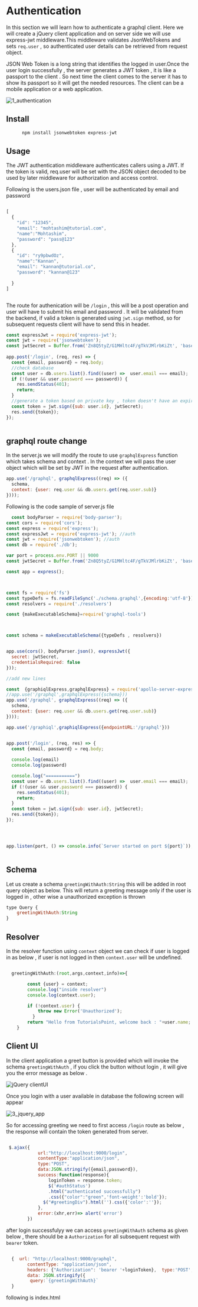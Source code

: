 
# Authentication

In this section we will learn how to authenticate a graphql client. Here we will create a jQuery client application and on server side we will use express-jwt middleware.This middleware validates JsonWebTokens and sets `req.user` , so authenticated user details can be retrieved from request object.

JSON Web Token is a long string that identifies the logged in user.Once the user login successfully , the server generates a JWT token , it is like a passport to the client . So next time the client comes to the server it has to show its passport so it will get the needed resources. The client can be a mobile application or a web application.

![1_authentication](https://user-images.githubusercontent.com/9062443/44628457-9a43fe00-a95d-11e8-990a-6f7d4ec0ee71.png)

## Install

```javascript
      npm install jsonwebtoken express-jwt
```

## Usage

The JWT authentication middleware authenticates callers using a JWT. If the token is valid, req.user will be set with the JSON object decoded to be used by later middleware for authorization and access control.

Following is the users.json file , user will be authenticated by email and password

```javascript

[
  {
    "id": "12345",
    "email": "mohtashim@tutorial.com",
    "name":"Mohtashim",
    "password": "pass@123"
  },
  {
    "id": "ry9pbwdOz",
    "name":"Kannan",
    "email": "kannan@tutorial.co",
    "password": "kannan@123"
  
  }
]



```

The route for authenication will be `/login` , this will be a post operation and user will have to submit his email and password . It will be validated from the backend, if valid a token is generated using `jwt.sign` method, so for subsequent requests client will have to send this in header.

```javascript
const expressJwt = require('express-jwt');
const jwt = require('jsonwebtoken');
const jwtSecret = Buffer.from('Zn8Q5tyZ/G1MHltc4F/gTkVJMlrbKiZt', 'base64');
  
app.post('/login', (req, res) => {
  const {email, password} = req.body;
  //check database
  const user = db.users.list().find((user) =>  user.email === email);
  if (!(user && user.password === password)) {
    res.sendStatus(401);
    return;
  }
  //generate a token based on private key , token doesn't have an expiry
  const token = jwt.sign({sub: user.id}, jwtSecret);
  res.send({token});
});



```

## graphql route change

In the server.js we will modify the route to use `graphqlExpress` function which takes schema and context . In the context we will pass the user object which will be set by JWT in the request after authentication.

```javascript
app.use('/graphql', graphqlExpress((req) => ({
  schema,
  context: {user: req.user && db.users.get(req.user.sub)}
})));


```

Following is  the code sample of server.js file

```javascript
  const bodyParser = require('body-parser');
const cors = require('cors');
const express = require('express');
const expressJwt = require('express-jwt'); //auth
const jwt = require('jsonwebtoken'); //auth
const db = require('./db');

var port = process.env.PORT || 9000
const jwtSecret = Buffer.from('Zn8Q5tyZ/G1MHltc4F/gTkVJMlrbKiZt', 'base64');

const app = express();



const fs = require('fs')
const typeDefs = fs.readFileSync('./schema.graphql',{encoding:'utf-8'})
const resolvers = require('./resolvers')

const {makeExecutableSchema}=require('graphql-tools')



const schema = makeExecutableSchema({typeDefs , resolvers})


app.use(cors(), bodyParser.json(), expressJwt({
  secret: jwtSecret,
  credentialsRequired: false
}));

//add new lines

const  {graphiqlExpress,graphqlExpress} = require('apollo-server-express')
//app.use('/graphql',graphqlExpress({schema}))
app.use('/graphql', graphqlExpress((req) => ({
  schema,
  context: {user: req.user && db.users.get(req.user.sub)}
})));

app.use('/graphiql',graphiqlExpress({endpointURL:'/graphql'}))


app.post('/login', (req, res) => {
  const {email, password} = req.body;
  
  console.log(email)
  console.log(password)

  console.log("===========")
  const user = db.users.list().find((user) =>  user.email === email);
  if (!(user && user.password === password)) {
    res.sendStatus(401);
    return;
  }
  const token = jwt.sign({sub: user.id}, jwtSecret);
  res.send({token});
});




app.listen(port, () => console.info(`Server started on port ${port}`));



```

## Schema

Let us create a schema `greetingWithAuth:String` this will be added in root query object as below. This will return a greeting message only if the user is logged in , other wise a unauthorized exception is thrown

```javascript
type Query {
    greetingWithAuth:String
}


```

## Resolver

In the resolver function using `context` object we can check if user is logged in as below , if user is not logged in then `context.user` will be undefined.

```javascript

  greetingWithAuth:(root,args,context,info)=>{

        const {user} = context;
        console.log("inside resolver")
        console.log(context.user);

        if (!context.user) {
            throw new Error('Unauthorized');
          }
        return "Hello from TutorialsPoint, welcome back : "+user.name;
    }

```

## Client UI

In the client application a greet button is provided which will invoke the schema `greetingWithAuth` , if you click the button without login , it will give you the error message as below .

![jQuery clientUI](https://user-images.githubusercontent.com/9062443/44637227-a5367700-a9cd-11e8-91eb-79ff28e0673d.png)

Once you login with a user available in database the following screen will appear

![3_jquery_app](https://user-images.githubusercontent.com/9062443/44637611-d3b55180-a9cf-11e8-964c-518015d0c117.png)

So for accessing greeting we need to first access `/login` route as below , the response will contain the token generated from server.

```javascript

 $.ajax({
            url:"http://localhost:9000/login",
            contentType:"application/json",
            type:"POST",
            data:JSON.stringify({email,password}),
            success:function(response){
                loginToken = response.token;
                $('#authStatus')
                .html("authenticated successfully")
                .css({"color":"green",'font-weight':'bold'});
              $("#greetingDiv").html('').css({'color':''});
            },
            error:(xhr,err)=> alert('error')
        })


```

after login successfulyy we can access `greetingWithAuth` schema as given  below , there should be a `Authorization` for all subsequent request with `bearer` token.

```javascript

  {  url: "http://localhost:9000/graphql",
        contentType: "application/json",
        headers: {"Authorization": 'bearer '+loginToken},  type:'POST',
        data: JSON.stringify({
         query:`{greetingWithAuth}`
  }

```

following is index.html

